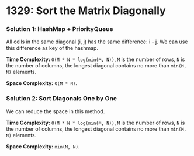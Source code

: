 # 1329: Sort the Matrix Diagonally

### Solution 1: HashMap + PriorityQueue
All cells in the same diagonal (i, j) has the same difference: i - j. We can use this difference as key of the hashmap.

**Time Complexity:** `O(M * N * log(min(M, N))`, `M` is the number of rows, `N` is the number of columns, the longest diagonal contains no more than `min(M, N)` elements.

**Space Complexity:** `O(M * N)`.

### Solution 2: Sort Diagonals One by One
We can reduce the space in this method.

**Time Complexity:** `O(M * N * log(min(M, N))`, `M` is the number of rows, `N` is the number of columns, the longest diagonal contains no more than `min(M, N)` elements.

**Space Complexity:** `min(M, N)`.
